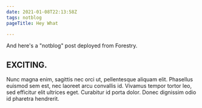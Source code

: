 ```yaml
---
date: 2021-01-08T22:13:58Z
tags: notblog
pageTitle: Hey What

---
```

And here's a "notblog" post deployed from Forestry.

## EXCITING.

Nunc magna enim, sagittis nec orci ut, pellentesque aliquam elit. Phasellus euismod sem est, nec laoreet arcu convallis id. Vivamus tempor tortor leo, sed efficitur elit ultrices eget. Curabitur id porta dolor. Donec dignissim odio id pharetra hendrerit.
